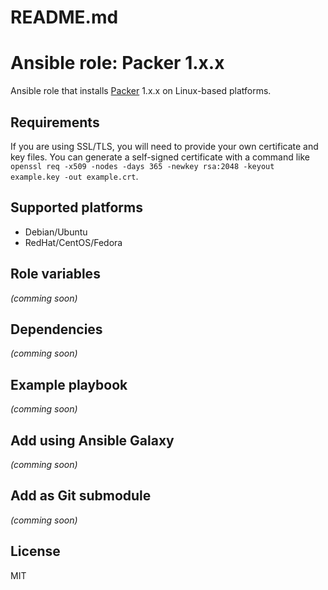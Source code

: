 # README.md
# Ansible role: Packer 1.x.x

Ansible role that installs [Packer](https://www.packer.io/) 1.x.x on Linux-based platforms.

## Requirements
If you are using SSL/TLS, you will need to provide your own certificate and key files. You can generate a self-signed certificate with a command like `openssl req -x509 -nodes -days 365 -newkey rsa:2048 -keyout example.key -out example.crt`.

## Supported platforms
- Debian/Ubuntu
- RedHat/CentOS/Fedora

## Role variables
*(comming soon)*

## Dependencies
*(comming soon)*

## Example playbook
*(comming soon)*

## Add using Ansible Galaxy
*(comming soon)*

## Add as Git submodule 
*(comming soon)*

## License
MIT

